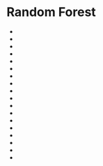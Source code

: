 # Random Forest

- [](https://towardsdatascience.com/entropy-how-decision-trees-make-decisions-2946b9c18c8)
- [](https://towardsdatascience.com/the-intuition-behind-shannons-entropy-e74820fe9800)
- [](https://towardsdatascience.com/explaining-feature-importance-by-example-of-a-random-forest-d9166011959e)
- [](https://towardsdatascience.com/introduction-to-gradient-boosting-on-decision-trees-with-catboost-d511a9ccbd14)
- [](https://tech.yandex.com/catboost/doc/dg/concepts/about-docpage/)
- [](https://towardsdatascience.com/understanding-decision-trees-once-and-for-all-2d891b1be579)
- [](https://towardsdatascience.com/interpretability-and-random-forests-4fe13a79ae34)
- [](https://towardsdatascience.com/deep-dive-into-catboost-functionalities-for-model-interpretation-7cdef669aeed)
- [](https://towardsdatascience.com/understanding-the-effect-of-bagging-on-variance-and-bias-visually-6131e6ff1385)
- [](https://towardsdatascience.com/decision-trees-how-to-draw-them-on-paper-e2597af497f0)
- [](https://towardsdatascience.com/almost-everything-you-need-to-know-about-decision-trees-with-code-dc026172a284)
- [](https://towardsdatascience.com/why-you-should-learn-catboost-now-390fb3895f76)
- [](https://towardsdatascience.com/the-intuition-behind-gradient-boosting-xgboost-6d5eac844920)
- [](https://towardsdatascience.com/tree-boosted-mixed-effects-models-4df610b624cb)
- [](https://medium.com/towards-artificial-intelligence/use-of-decision-trees-and-random-forest-in-machine-learning-1e35e737b638)
- [](https://towardsdatascience.com/multiple-imputation-with-random-forests-in-python-dec83c0ac55b)
- [](https://towardsdatascience.com/the-magic-behind-ensemble-learning-569be80fbab4)
- [](https://towardsdatascience.com/construct-a-decision-tree-and-how-to-deal-with-overfitting-f907efc1492d)
